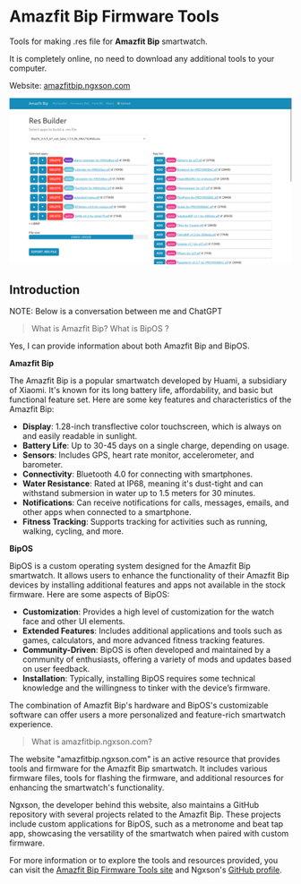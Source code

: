 # Amazfit Bip Firmware Tools

Tools for making .res file for **Amazfit Bip** smartwatch.

It is completely online, no need to download any additional tools to your computer.

Website: [amazfitbip.ngxson.com](https://amazfitbip.ngxson.com)

![demo](./demo.png)

## Introduction

NOTE: Below is a conversation between me and ChatGPT

> What is Amazfit Bip? What is BipOS ?

Yes, I can provide information about both Amazfit Bip and BipOS.

**Amazfit Bip**

The Amazfit Bip is a popular smartwatch developed by Huami, a subsidiary of Xiaomi. It's known for its long battery life, affordability, and basic but functional feature set. Here are some key features and characteristics of the Amazfit Bip:

- **Display**: 1.28-inch transflective color touchscreen, which is always on and easily readable in sunlight.
- **Battery Life**: Up to 30-45 days on a single charge, depending on usage.
- **Sensors**: Includes GPS, heart rate monitor, accelerometer, and barometer.
- **Connectivity**: Bluetooth 4.0 for connecting with smartphones.
- **Water Resistance**: Rated at IP68, meaning it's dust-tight and can withstand submersion in water up to 1.5 meters for 30 minutes.
- **Notifications**: Can receive notifications for calls, messages, emails, and other apps when connected to a smartphone.
- **Fitness Tracking**: Supports tracking for activities such as running, walking, cycling, and more.

**BipOS**

BipOS is a custom operating system designed for the Amazfit Bip smartwatch. It allows users to enhance the functionality of their Amazfit Bip devices by installing additional features and apps not available in the stock firmware. Here are some aspects of BipOS:

- **Customization**: Provides a high level of customization for the watch face and other UI elements.
- **Extended Features**: Includes additional applications and tools such as games, calculators, and more advanced fitness tracking features.
- **Community-Driven**: BipOS is often developed and maintained by a community of enthusiasts, offering a variety of mods and updates based on user feedback.
- **Installation**: Typically, installing BipOS requires some technical knowledge and the willingness to tinker with the device’s firmware.

The combination of Amazfit Bip's hardware and BipOS's customizable software can offer users a more personalized and feature-rich smartwatch experience.

> What is amazfitbip.ngxson.com?

The website "amazfitbip.ngxson.com" is an active resource that provides tools and firmware for the Amazfit Bip smartwatch. It includes various firmware files, tools for flashing the firmware, and additional resources for enhancing the smartwatch's functionality.

Ngxson, the developer behind this website, also maintains a GitHub repository with several projects related to the Amazfit Bip. These projects include custom applications for BipOS, such as a metronome and beat tap app, showcasing the versatility of the smartwatch when paired with custom firmware.

For more information or to explore the tools and resources provided, you can visit the [Amazfit Bip Firmware Tools site](https://amazfitbip.ngxson.com) and Ngxson's [GitHub profile](https://github.com/ngxson).
